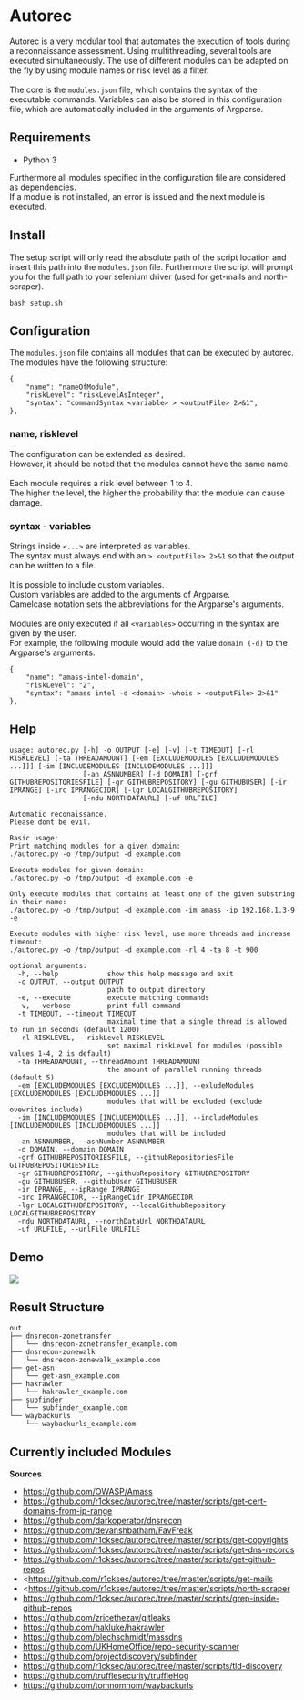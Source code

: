 # Autorec

Autorec is a very modular tool that automates the execution of tools during a reconnaissance assessment.
Using multithreading, several tools are executed simultaneously.
The use of different modules can be adapted on the fly by using module names or risk level as a filter.
<br>
<br>
The core is the `modules.json` file, which contains the syntax of the executable commands.
Variables can also be stored in this configuration file, which are automatically included in the arguments of Argparse.

## Requirements
- Python 3

Furthermore all modules specified in the configuration file are considered as dependencies. <br>
If a module is not installed, an error is issued and the next module is executed.

## Install
The setup script will only read the absolute path of the script location and insert this path into the `modules.json` file.
Furthermore the script will prompt you for the full path to your selenium driver (used for get-mails and north-scraper).

```
bash setup.sh
```

## Configuration
The `modules.json` file contains all modules that can be executed by autorec. <br>
The modules have the following structure:

```
{
    "name": "nameOfModule",
    "riskLevel": "riskLevelAsInteger",
    "syntax": "commandSyntax <variable> > <outputFile> 2>&1",
},
```

### name, risklevel
The configuration can be extended as desired. <br>
However, it should be noted that the modules cannot have the same name.
<br>
<br>
Each module requires a risk level between 1 to 4.  <br>
The higher the level, the higher the probability that the module can cause damage.
<br>

### syntax - variables
Strings inside `<...>` are interpreted as variables. <br>
The syntax must always end with an `> <outputFile> 2>&1` so that the output can be written to a file. <br>
<br>
It is possible to include custom variables. <br>
Custom variables are added to the arguments of Argparse. <br>
Camelcase notation sets the abbreviations for the Argparse's arguments.
<br>
<br>
Modules are only executed if all `<variables>` occurring in the syntax are given by the user. <br>
For example, the following module would add the value `domain (-d)` to the Argparse's arguments.

```    
{
    "name": "amass-intel-domain",
    "riskLevel": "2",
    "syntax": "amass intel -d <domain> -whois > <outputFile> 2>&1"
},
```

## Help
```
usage: autorec.py [-h] -o OUTPUT [-e] [-v] [-t TIMEOUT] [-rl RISKLEVEL] [-ta THREADAMOUNT] [-em [EXCLUDEMODULES [EXCLUDEMODULES ...]]] [-im [INCLUDEMODULES [INCLUDEMODULES ...]]]
                  [-an ASNNUMBER] [-d DOMAIN] [-grf GITHUBREPOSITORIESFILE] [-gr GITHUBREPOSITORY] [-gu GITHUBUSER] [-ir IPRANGE] [-irc IPRANGECIDR] [-lgr LOCALGITHUBREPOSITORY]
                  [-ndu NORTHDATAURL] [-uf URLFILE]

Automatic reconaissance.
Please dont be evil.

Basic usage:
Print matching modules for a given domain:
./autorec.py -o /tmp/output -d example.com

Execute modules for given domain:
./autorec.py -o /tmp/output -d example.com -e

Only execute modules that contains at least one of the given substring in their name:
./autorec.py -o /tmp/output -d example.com -im amass -ip 192.168.1.3-9 -e

Execute modules with higher risk level, use more threads and increase timeout:
./autorec.py -o /tmp/output -d example.com -rl 4 -ta 8 -t 900

optional arguments:
  -h, --help            show this help message and exit
  -o OUTPUT, --output OUTPUT
                        path to output directory
  -e, --execute         execute matching commands
  -v, --verbose         print full command
  -t TIMEOUT, --timeout TIMEOUT
                        maximal time that a single thread is allowed to run in seconds (default 1200)
  -rl RISKLEVEL, --riskLevel RISKLEVEL
                        set maximal riskLevel for modules (possible values 1-4, 2 is default)
  -ta THREADAMOUNT, --threadAmount THREADAMOUNT
                        the amount of parallel running threads (default 5)
  -em [EXCLUDEMODULES [EXCLUDEMODULES ...]], --exludeModules [EXCLUDEMODULES [EXCLUDEMODULES ...]]
                        modules that will be excluded (exclude ovewrites include)
  -im [INCLUDEMODULES [INCLUDEMODULES ...]], --includeModules [INCLUDEMODULES [INCLUDEMODULES ...]]
                        modules that will be included
  -an ASNNUMBER, --asnNumber ASNNUMBER
  -d DOMAIN, --domain DOMAIN
  -grf GITHUBREPOSITORIESFILE, --githubRepositoriesFile GITHUBREPOSITORIESFILE
  -gr GITHUBREPOSITORY, --githubRepository GITHUBREPOSITORY
  -gu GITHUBUSER, --githubUser GITHUBUSER
  -ir IPRANGE, --ipRange IPRANGE
  -irc IPRANGECIDR, --ipRangeCidr IPRANGECIDR
  -lgr LOCALGITHUBREPOSITORY, --localGithubRepository LOCALGITHUBREPOSITORY
  -ndu NORTHDATAURL, --northDataUrl NORTHDATAURL
  -uf URLFILE, --urlFile URLFILE
```

## Demo
![](https://github.com/r1cksec/autorec/blob/master/demo.gif)

## Result Structure 
```
out
├── dnsrecon-zonetransfer
│   └── dnsrecon-zonetransfer_example.com
├── dnsrecon-zonewalk
│   └── dnsrecon-zonewalk_example.com
├── get-asn
│   └── get-asn_example.com
├── hakrawler
│   └── hakrawler_example.com
├── subfinder
│   └── subfinder_example.com
└── waybackurls
    └── waybackurls_example.com
```

## Currently included Modules

**Sources**

* <https://github.com/OWASP/Amass>
* <https://github.com/r1cksec/autorec/tree/master/scripts/get-cert-domains-from-ip-range>
* <https://github.com/darkoperator/dnsrecon>
* <https://github.com/devanshbatham/FavFreak>
* <https://github.com/r1cksec/autorec/tree/master/scripts/get-copyrights>
* <https://github.com/r1cksec/autorec/tree/master/scripts/get-dns-records>
* <https://github.com/r1cksec/autorec/tree/master/scripts/get-github-repos>
* <https://github.com/r1cksec/autorec/tree/master/scripts/get-mails
* <https://github.com/r1cksec/autorec/tree/master/scripts/north-scraper
* <https://github.com/r1cksec/autorec/tree/master/scripts/grep-inside-github-repos>
* <https://github.com/zricethezav/gitleaks>
* <https://github.com/hakluke/hakrawler>
* <https://github.com/blechschmidt/massdns>
* <https://github.com/UKHomeOffice/repo-security-scanner>
* <https://github.com/projectdiscovery/subfinder>
* <https://github.com/r1cksec/autorec/tree/master/scripts/tld-discovery>
* <https://github.com/trufflesecurity/truffleHog>
* <https://github.com/tomnomnom/waybackurls>

